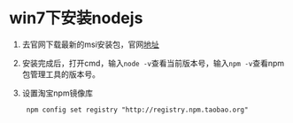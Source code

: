 # win7下安装nodejs

1. 去官网下载最新的msi安装包，官网[地址](https://nodejs.org/en/)

2. 安装完成后，打开cmd，输入`node -v`查看当前版本号，输入`npm -v`查看npm包管理工具的版本号。

3. 设置淘宝npm镜像库

        npm config set registry "http://registry.npm.taobao.org"